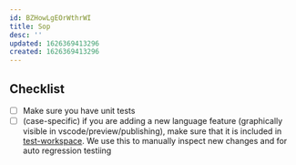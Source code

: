```yaml
---
id: BZHowLgEOrWthrWI
title: Sop
desc: ''
updated: 1626369413296
created: 1626369413296
---
```



## Checklist
- [ ] Make sure you have unit tests 
- [ ] (case-specific) if you are adding a new language feature (graphically visible in vscode/preview/publishing), make sure that it is included in [test-workspace](https://github.com/dendronhq/dendron/blob/feat/hashtag-tags/test-workspace/dendron.yml#L1:L1). We use this to manually inspect new changes and for auto regression testiing 
